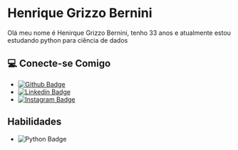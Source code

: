 # Henrique Grizzo Bernini

Olá meu nome é Henirque Grizzo Bernini, tenho 33 anos e atualmente estou estudando python para ciência de dados

## 💻 Conecte-se Comigo
- [![Github Badge](https://img.shields.io/badge/-Github-000?style=flat-square&logo=Github&logoColor=white&link=https://github.com/henriquegrizzobernini)](https://github.com/henriquegrizzobernini)
- [![Linkedin Badge](https://img.shields.io/badge/-LinkedIn-blue?style=flat-square&logo=Linkedin&logoColor=white&link=https://www.linkedin.com/in/henrique-grizzo-bernini-607a15179/)](https://www.linkedin.com/in/henrique-grizzo-bernini-607a15179/)
- [![Instagram Badge](https://img.shields.io/badge/Instagram-E4405F?style=for-the-badge&logo=instagram&logoColor=white)](https://www.instagram.com/kadugrizzo/)

## Habilidades
- ![Python Badge](https://img.shields.io/badge/Python-FFD43B?style=for-the-badge&logo=python&logoColor=blue)

